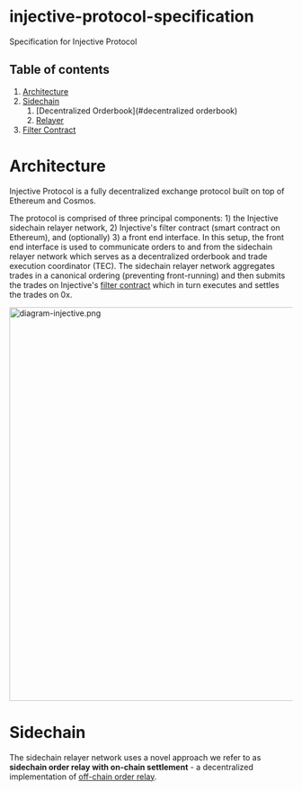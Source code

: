 # injective-protocol-specification
Specification for Injective Protocol

## Table of contents

1.  [Architecture](#architecture)
1.  [Sidechain](#sidechain)
      1.  [Decentralized Orderbook](#decentralized orderbook)
      1.  [Relayer](#relayer)
1.  [Filter Contract](#filter)



# Architecture

Injective Protocol is a fully decentralized exchange protocol built on top of Ethereum and Cosmos. 

The protocol is comprised of three principal components: 1) the Injective sidechain relayer network, 2) Injective's filter contract (smart contract on Ethereum), and (optionally) 3) a front end interface. In this setup, the front end interface is used to communicate orders to and from the sidechain relayer network which serves as a decentralized orderbook and trade execution coordinator (TEC). The sidechain relayer network aggregates trades in a canonical ordering (preventing front-running) and then submits the trades on Injective's [filter contract](https://github.com/0xProject/0x-protocol-specification/blob/master/v2/v2-specification.md#filter-contracts) which in turn executes and settles the trades on 0x. 



<img alt="diagram-injective.png" src="https://cl.ly/f9077bd91d24/download/diagram-injective.png" width="700px"/>

# Sidechain

The sidechain relayer network uses a novel approach we refer to as **sidechain order relay with on-chain settlement** - a decentralized implementation of [off-chain order relay](https://github.com/0xProject/0x-protocol-specification/blob/master/v2/v2-specification.md#architecture). 



